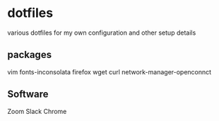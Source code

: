 # dotfiles

various dotfiles for my own configuration and other setup details

## packages
vim fonts-inconsolata firefox wget curl network-manager-openconnct

## Software
Zoom
Slack
Chrome
